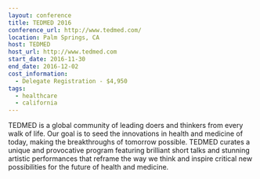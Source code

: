 ```yaml
---
layout: conference
title: TEDMED 2016
conference_url: http://www.tedmed.com/
location: Palm Springs, CA
host: TEDMED
host_url: http://www.tedmed.com
start_date: 2016-11-30
end_date: 2016-12-02
cost_information:
  - Delegate Registration - $4,950
tags:
  - healthcare
  - california
---
```


TEDMED is a global community of leading doers and thinkers from every walk of life. Our goal
is to seed the innovations in health and medicine of today, making the breakthroughs of
tomorrow possible. TEDMED curates a unique and provocative program featuring brilliant short
talks and stunning artistic performances that reframe the way we think and inspire critical
new possibilities for the future of health and medicine.

